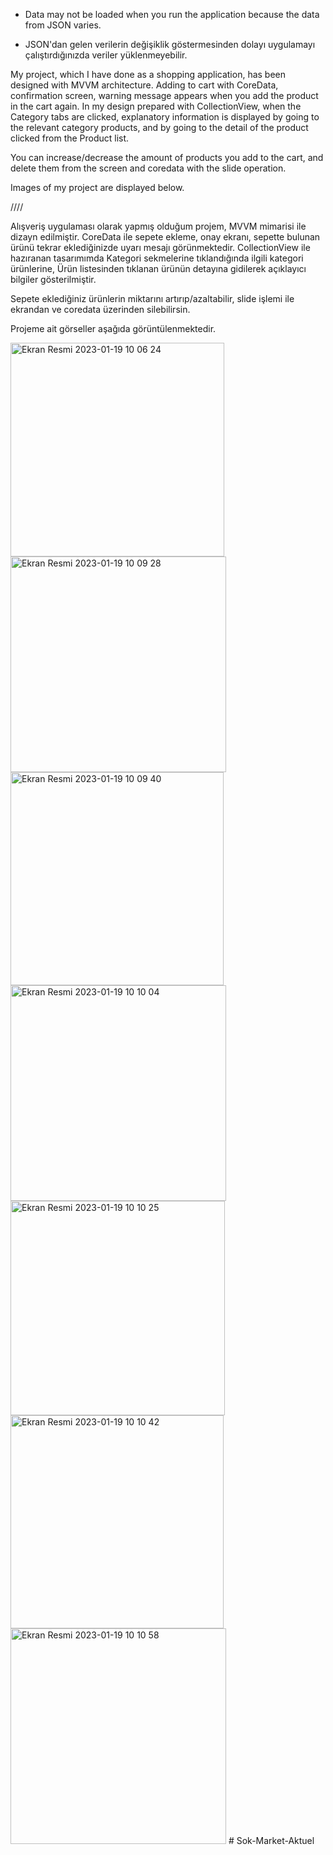 * Data may not be loaded when you run the application because the data from JSON varies.

* JSON'dan gelen verilerin değişiklik göstermesinden dolayı uygulamayı çalıştırdığınızda veriler yüklenmeyebilir.

My project, which I have done as a shopping application, has been designed with MVVM architecture.
Adding to cart with CoreData, confirmation screen, warning message appears when you add the product in the cart again.
In my design prepared with CollectionView, when the Category tabs are clicked, explanatory information is displayed by going to the relevant category products, and by going to the detail of the product clicked from the Product list.

You can increase/decrease the amount of products you add to the cart, and delete them from the screen and coredata with the slide operation.

Images of my project are displayed below.


////

Alışveriş uygulaması olarak yapmış olduğum projem, MVVM mimarisi ile dizayn edilmiştir.
CoreData ile sepete ekleme, onay ekranı, sepette bulunan ürünü tekrar eklediğinizde uyarı mesajı görünmektedir.
CollectionView ile hazıranan tasarımımda Kategori sekmelerine tıklandığında ilgili kategori ürünlerine, Ürün listesinden tıklanan ürünün detayına gidilerek açıklayıcı bilgiler gösterilmiştir.

Sepete eklediğiniz ürünlerin miktarını artırıp/azaltabilir, slide işlemi ile ekrandan ve coredata üzerinden silebilirsin.

Projeme ait görseller aşağıda görüntülenmektedir.



<img width="342" alt="Ekran Resmi 2023-01-19 10 06 24" src="https://user-images.githubusercontent.com/111534829/213378360-3014210e-8447-4cdb-9f4a-fb383519740d.png">
<img width="345" alt="Ekran Resmi 2023-01-19 10 09 28" src="https://user-images.githubusercontent.com/111534829/213378369-f9fa83f2-b6d3-4bef-a450-006c4fa5b85d.png">
<img width="341" alt="Ekran Resmi 2023-01-19 10 09 40" src="https://user-images.githubusercontent.com/111534829/213378376-a1b0fe03-6e33-4ab0-bedd-f1c8287cff8d.png">
<img width="345" alt="Ekran Resmi 2023-01-19 10 10 04" src="https://user-images.githubusercontent.com/111534829/213378378-6caf3655-3985-4770-bf58-a8475b0d67f4.png">
<img width="343" alt="Ekran Resmi 2023-01-19 10 10 25" src="https://user-images.githubusercontent.com/111534829/213378382-5618ee8b-97ed-4f97-814b-5b06bd953e8a.png">
<img width="341" alt="Ekran Resmi 2023-01-19 10 10 42" src="https://user-images.githubusercontent.com/111534829/213378384-2b21c676-7a65-49c8-b386-4547b1e1b5a5.png">
<img width="345" alt="Ekran Resmi 2023-01-19 10 10 58" src="https://user-images.githubusercontent.com/111534829/213378386-153bc8de-e9ce-45a2-ab1f-70ef31d6edc2.png">
# Sok-Market-Aktuel
